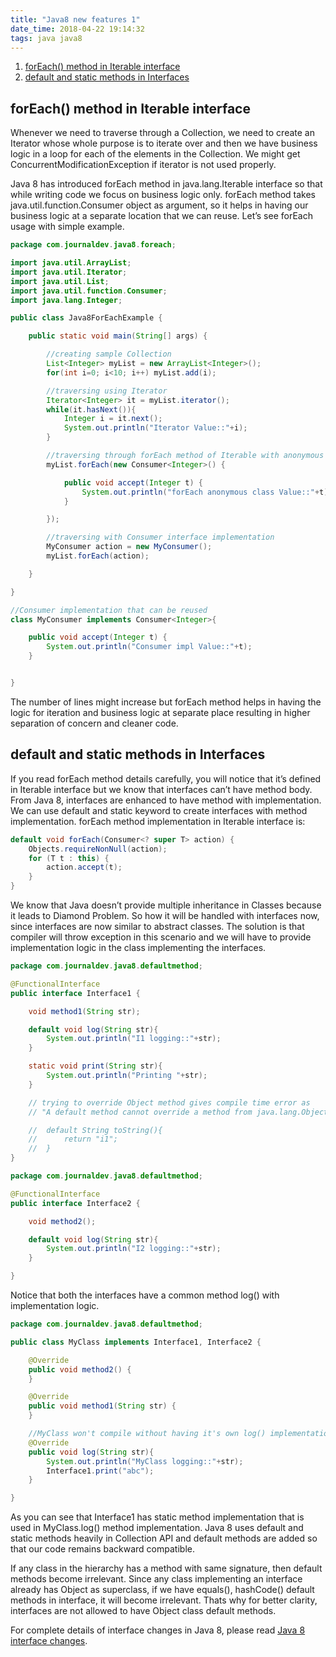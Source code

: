 ```yaml
---
title: "Java8 new features 1"
date_time: 2018-04-22 19:14:32
tags: java java8
---
```


1. [forEach() method in Iterable interface](#first)
2. [default and static methods in Interfaces](#second)

## <a id="first"></a>forEach() method in Iterable interface
Whenever we need to traverse through a Collection, we need to create an Iterator whose whole purpose is to iterate over and then we have business logic in a loop for each of the elements in the Collection. We might get ConcurrentModificationException if iterator is not used properly.

Java 8 has introduced forEach method in java.lang.Iterable interface so that while writing code we focus on business logic only. forEach method takes java.util.function.Consumer object as argument, so it helps in having our business logic at a separate location that we can reuse. Let’s see forEach usage with simple example.

```java
package com.journaldev.java8.foreach;

import java.util.ArrayList;
import java.util.Iterator;
import java.util.List;
import java.util.function.Consumer;
import java.lang.Integer;

public class Java8ForEachExample {

	public static void main(String[] args) {

		//creating sample Collection
		List<Integer> myList = new ArrayList<Integer>();
		for(int i=0; i<10; i++) myList.add(i);

		//traversing using Iterator
		Iterator<Integer> it = myList.iterator();
		while(it.hasNext()){
			Integer i = it.next();
			System.out.println("Iterator Value::"+i);
		}

		//traversing through forEach method of Iterable with anonymous class
		myList.forEach(new Consumer<Integer>() {

			public void accept(Integer t) {
				System.out.println("forEach anonymous class Value::"+t);
			}

		});

		//traversing with Consumer interface implementation
		MyConsumer action = new MyConsumer();
		myList.forEach(action);

	}

}

//Consumer implementation that can be reused
class MyConsumer implements Consumer<Integer>{

	public void accept(Integer t) {
		System.out.println("Consumer impl Value::"+t);
	}


}
```
The number of lines might increase but forEach method helps in having the logic for iteration and business logic at separate place resulting in higher separation of concern and cleaner code.

## <a id="second"></a>default and static methods in Interfaces
If you read forEach method details carefully, you will notice that it’s defined in Iterable interface but we know that interfaces can’t have method body. From Java 8, interfaces are enhanced to have method with implementation. We can use default and static keyword to create interfaces with method implementation. forEach method implementation in Iterable interface is:

```java
default void forEach(Consumer<? super T> action) {
    Objects.requireNonNull(action);
    for (T t : this) {
        action.accept(t);
    }
}
```
We know that Java doesn’t provide multiple inheritance in Classes because it leads to Diamond Problem. So how it will be handled with interfaces now, since interfaces are now similar to abstract classes. The solution is that compiler will throw exception in this scenario and we will have to provide implementation logic in the class implementing the interfaces.

```java
package com.journaldev.java8.defaultmethod;

@FunctionalInterface
public interface Interface1 {

	void method1(String str);

	default void log(String str){
		System.out.println("I1 logging::"+str);
	}

	static void print(String str){
		System.out.println("Printing "+str);
	}

    // trying to override Object method gives compile time error as
    // "A default method cannot override a method from java.lang.Object"

    //	default String toString(){
    //		return "i1";
    //	}
}
```

```java
package com.journaldev.java8.defaultmethod;

@FunctionalInterface
public interface Interface2 {

	void method2();

	default void log(String str){
		System.out.println("I2 logging::"+str);
	}

}
```
Notice that both the interfaces have a common method log() with implementation logic.

```java
package com.journaldev.java8.defaultmethod;

public class MyClass implements Interface1, Interface2 {

	@Override
	public void method2() {
	}

	@Override
	public void method1(String str) {
	}

	//MyClass won't compile without having it's own log() implementation
	@Override
	public void log(String str){
		System.out.println("MyClass logging::"+str);
		Interface1.print("abc");
	}

}
```

As you can see that Interface1 has static method implementation that is used in MyClass.log() method implementation. Java 8 uses default and static methods heavily in Collection API and default methods are added so that our code remains backward compatible.

If any class in the hierarchy has a method with same signature, then default methods become irrelevant. Since any class implementing an interface already has Object as superclass, if we have equals(), hashCode() default methods in interface, it will become irrelevant. Thats why for better clarity, interfaces are not allowed to have Object class default methods.

For complete details of interface changes in Java 8, please read [Java 8 interface changes](https://www.journaldev.com/2752/java-8-interface-changes-static-method-default-method).
